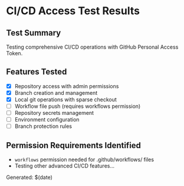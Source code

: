 # CI/CD Access Test Results

## Test Summary
Testing comprehensive CI/CD operations with GitHub Personal Access Token.

## Features Tested
- [x] Repository access with admin permissions
- [x] Branch creation and management  
- [x] Local git operations with sparse checkout
- [ ] Workflow file push (requires workflows permission)
- [ ] Repository secrets management
- [ ] Environment configuration
- [ ] Branch protection rules

## Permission Requirements Identified
- `workflows` permission needed for .github/workflows/ files
- Testing other advanced CI/CD features...

Generated: $(date)
